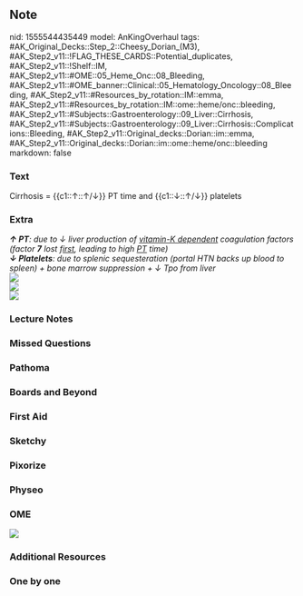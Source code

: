 ## Note
nid: 1555544435449
model: AnKingOverhaul
tags: #AK_Original_Decks::Step_2::Cheesy_Dorian_(M3), #AK_Step2_v11::!FLAG_THESE_CARDS::Potential_duplicates, #AK_Step2_v11::!Shelf::IM, #AK_Step2_v11::#OME::05_Heme_Onc::08_Bleeding, #AK_Step2_v11::#OME_banner::Clinical::05_Hematology_Oncology::08_Bleeding, #AK_Step2_v11::#Resources_by_rotation::IM::emma, #AK_Step2_v11::#Resources_by_rotation::IM::ome::heme/onc::bleeding, #AK_Step2_v11::#Subjects::Gastroenterology::09_Liver::Cirrhosis, #AK_Step2_v11::#Subjects::Gastroenterology::09_Liver::Cirrhosis::Complications::Bleeding, #AK_Step2_v11::Original_decks::Dorian::im::emma, #AK_Step2_v11::Original_decks::Dorian::im::ome::heme/onc::bleeding
markdown: false

### Text
Cirrhosis = {{c1::↑::↑/↓}} PT time and {{c1::↓::↑/↓}} platelets

### Extra
<div>
  <div>
    <div>
      <div style="font-weight: bold;"></div>
    </div>
    <div>
      <div>
        <i><b style="font-weight: bold;">↑ PT</b>: due to ↓ liver
        production of <u>vitamin-K dependent</u> coagulation
        factors (factor <b>7</b> lost f<u>irst</u>, leading to high
        <u>PT</u> time)</i>
      </div><i><b>↓ Platelets</b>: due to splenic sequesteration
      (portal HTN backs up blood to spleen) + bone marrow
      suppression + ↓ Tpo from liver</i>
    </div>
    <div>
      <i><img src="paste-126568391245827.jpg"></i>
    </div>
    <div style="display: inline !important;">
      <i><img src="paste-695320845484035.jpg"></i>
    </div>
  </div>
</div>
<div>
  <i><img src="paste-3403104452083713.jpg"></i>
</div>

### Lecture Notes


### Missed Questions


### Pathoma


### Boards and Beyond


### First Aid


### Sketchy


### Pixorize


### Physeo


### OME
<div class="ome-widget">
  <a href=
  "https://onlinemeded.org/spa/hematology-oncology/bleeding/acquire?ref=anki">
  <img src="_OME_AnkiFlashcards_Lesson_6.png"></a>
</div>

### Additional Resources


### One by one

